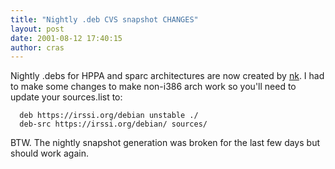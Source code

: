 ```yaml
---
title: "Nightly .deb CVS snapshot CHANGES"
layout: post
date: 2001-08-12 17:40:15
author: cras
---
```

Nightly .debs for HPPA and sparc architectures are now created by
[nk](mailto:nk@bsdirc.net). I had to make some changes to make non-i386
arch work so you'll need to update your sources.list to:

``` 
  deb https://irssi.org/debian unstable ./
  deb-src https://irssi.org/debian/ sources/
```

BTW. The nightly snapshot generation was broken for the last few days
but should work again.

